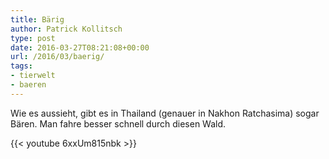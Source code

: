 ```yaml
---
title: Bärig
author: Patrick Kollitsch
type: post
date: 2016-03-27T08:21:08+00:00
url: /2016/03/baerig/
tags:
- tierwelt
- baeren
---
```


Wie es aussieht, gibt es in Thailand (genauer in Nakhon Ratchasima) sogar B&auml;ren. Man fahre besser schnell durch diesen Wald.

{{< youtube 6xxUm815nbk >}}
